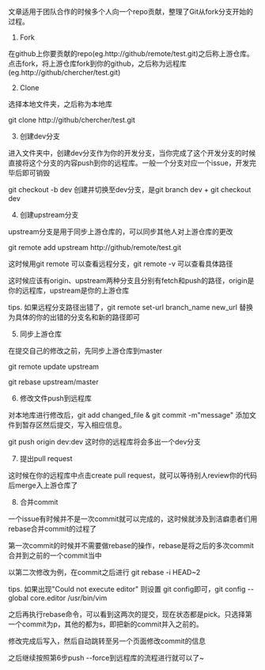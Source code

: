 文章适用于团队合作的时候多个人向一个repo贡献，整理了Git从fork分支开始的过程。

1. Fork    

在github上你要贡献的repo(eg.http://github/remote/test.git)之后称上游仓库。点击fork，将上游仓库fork到你的github，之后称为远程库(eg.http://github/chercher/test.git)

 

2. Clone    

选择本地文件夹，之后称为本地库

git clone http://github/chercher/test.git

 

3. 创建dev分支

进入文件夹中，创建dev分支作为你的开发分支，当你完成了这个开发分支的时候直接将这个分支的内容push到你的远程库。一般一个分支对应一个issue，开发完毕后即可销毁

git checkout -b dev 创建并切换至dev分支，是git branch dev + git checkout dev

 

4. 创建upstream分支

upstream分支是用于同步上游仓库的，可以同步其他人对上游仓库的更改

git remote add upstream http://github/remote/test.git

这时候用git remote 可以查看远程分支，git remote -v 可以查看具体路径

这时候应该有origin、upstream两种分支且分别有fetch和push的路径，origin是你的远程库，upstream是你的上游仓库

tips. 如果远程分支路径出错了，git remote set-url branch_name new_url 替换为具体的你的出错的分支名和新的路径即可

 

5. 同步上游仓库

在提交自己的修改之前，先同步上游仓库到master

git remote update upstream

git rebase upstream/master

 

6. 修改文件push到远程库

对本地库进行修改后，git add changed_file & git commit -m"message" 添加文件到暂存区然后提交，写入相应信息。

git push origin dev:dev 这时你的远程库将会多出一个dev分支

 

7. 提出pull request

这时候在你的远程库中点击create pull request，就可以等待别人review你的代码后merge入上游仓库了

 

8. 合并commit

一个issue有时候并不是一次commit就可以完成的，这时候就涉及到洁癖患者们用rebase合并commit的过程了

第一次commit的时候并不需要做rebase的操作，rebase是将之后的多次commit合并到之前的一个commit当中

以第二次修改为例，在commit之后进行  git rebase -i HEAD~2 

tips. 如果出现"Could not execute editor"  则设置 git config即可，git config --global core.editor /usr/bin/vim

之后再执行rebase命令，可以看到这两次的提交，现在状态都是pick。只选择第一个commit为p，其他的都为s，即把新的commit并入之前的。

修改完成后写入，然后自动跳转至另一个页面修改commit的信息

之后继续按照第6步push --force到远程库的流程进行就可以了~